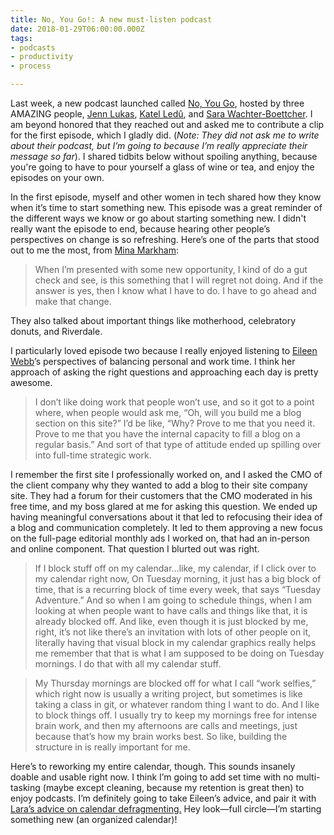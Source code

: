 ```yaml
---
title: No, You Go!: A new must-listen podcast
date: 2018-01-29T06:00:00.000Z
tags:
- podcasts
- productivity
- process

---
```


Last week, a new podcast launched called [No, You Go](https://www.noyougoshow.com/), hosted by three AMAZING people, [Jenn Lukas](https://twitter.com/jennlukas), [Katel Ledû](https://twitter.com/theledu), and [Sara Wachter-Boettcher](https://twitter.com/sara_ann_marie). I am beyond honored that they reached out and asked me to contribute a clip for the first episode, which I gladly did. (*Note: They did not ask me to write about their podcast, but I’m going to because I’m really appreciate their message so far*). I shared tidbits below without spoiling anything, because you're going to have to pour yourself a glass of wine or tea, and enjoy the episodes on your own.

In the first episode, myself and other women in tech shared how they know when it’s time to start something new. This episode was a great reminder of the different ways we know or go about starting something new. I didn't really want the episode to end, because hearing other people’s perspectives on change is so refreshing. Here’s one of the parts that stood out to me the most, from [Mina Markham](https://twitter.com/MinaMarkham):

> When I’m presented with some new opportunity, I kind of do a gut check and see, is this something that I will regret not doing. And if the answer is yes, then I know what I have to do. I have to go ahead and make that change.

They also talked about important things like motherhood, celebratory donuts, and Riverdale. 

I particularly loved episode two because I really enjoyed listening to [Eileen Webb](https://twitter.com/webmeadow)’s perspectives of balancing personal and work time. I think her approach of asking the right questions and approaching each day is pretty awesome.

> I don’t like doing work that people won’t use, and so it got to a point where, when people would ask me, “Oh, will you build me a blog section on this site?” I’d be like, “Why? Prove to me that you need it. Prove to me that you have the internal capacity to fill a blog on a regular basis.” And sort of that type of attitude ended up spilling over into full-time strategic work.

I remember the first site I professionally worked on, and I asked the CMO of the client company why they wanted to add a blog to their site company site. They had a forum for their customers that the CMO moderated in his free time, and my boss glared at me for asking this question. We ended up having meaningful conversations about it that led to refocusing their idea of a blog and communication completely. It led to them approving a new focus on the full-page editorial monthly ads I worked on, that had an in-person and online component. That question I blurted out was right.

> If I block stuff off on my calendar…like, my calendar, if I click over to my calendar right now, On Tuesday morning, it just has a big block of time, that is a recurring block of time every week, that says “Tuesday Adventure.” And so when I am going to schedule things, when I am looking at when people want to have calls and things like that, it is already blocked off. And like, even though it is just blocked by me, right, it’s not like there’s an invitation with lots of other people on it, literally having that visual block in my calendar graphics really helps me remember that that is what I am supposed to be doing on Tuesday mornings. I do that with all my calendar stuff.

> My Thursday mornings are blocked off for what I call “work selfies,” which right now is usually a writing project, but sometimes is like taking a class in git, or whatever random thing I want to do. And I like to block things off. I usually try to keep my mornings free for intense brain work, and then my afternoons are calls and meetings, just because that’s how my brain works best. So like, building the structure in is really important for me.

Here’s to reworking my entire calendar, though. This sounds insanely doable and usable right now. I think I’m going to add set time with no multi-tasking (maybe except cleaning, because my retention is great then) to enjoy podcasts. I’m definitely going to take Eileen’s advice, and pair it with [Lara’s advice on calendar defragmenting.](https://larahogan.me/blog/manager-energy-drain/#calendar-color-coding-and-defragging) Hey look—full circle—I’m starting something new (an organized calendar)!